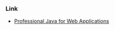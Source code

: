 ### Link
- [Professional Java for Web Applications](https://www.wiley.com/en-us/Professional+Java+for+Web+Applications-p-9781118909317)